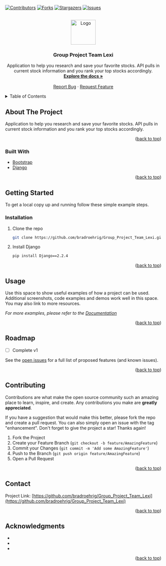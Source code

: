 <div id="top"></div>

[![Contributors][contributors-shield]][contributors-url]
[![Forks][forks-shield]][forks-url]
[![Stargazers][stars-shield]][stars-url]
[![Issues][issues-shield]][issues-url]
<!-- [![MIT License][license-shield]][license-url] -->



<!-- PROJECT LOGO -->
<br />
<div align="center">
  <a href="https://github.com/bradroehrig/Group_Project_Team_Lexi">
    <img src="images/logo.png" alt="Logo" width="80" height="80">
  </a>

<h3 align="center">Group Project Team Lexi</h3>

  <p align="center">
    Application to help you research and save your favorite stocks. API pulls in current stock information and you rank your top stocks accordingly.
    <br />
    <a href="https://github.com/bradroehrig/Group_Project_Team_Lexi"><strong>Explore the docs »</strong></a>
    <br />
    <br />
    <a href="https://github.com/bradroehrig/Group_Project_Team_Lexi/issues">Report Bug</a>
    ·
    <a href="https://github.com/bradroehrig/Group_Project_Team_Lexi/issues">Request Feature</a>
  </p>
</div>



<!-- TABLE OF CONTENTS -->
<details>
  <summary>Table of Contents</summary>
  <ol>
    <li>
      <a href="#about-the-project">About The Project</a>
      <ul>
        <li><a href="#built-with">Built With</a></li>
      </ul>
    </li>
    <li>
      <a href="#getting-started">Getting Started</a>
      <ul>
        <li><a href="#installation">Installation</a></li>
      </ul>
    </li>
    <li><a href="#usage">Usage</a></li>
    <li><a href="#roadmap">Roadmap</a></li>
    <li><a href="#contributing">Contributing</a></li>
    <li><a href="#license">License</a></li>
    <li><a href="#contact">Contact</a></li>
    <li><a href="#acknowledgments">Acknowledgments</a></li>
  </ol>
</details>



<!-- ABOUT THE PROJECT -->
## About The Project

<!-- [![Product Name Screen Shot][product-screenshot]](https://example.com) -->

Application to help you research and save your favorite stocks. API pulls in current stock information and you rank your top stocks accordingly.

<p align="right">(<a href="#top">back to top</a>)</p>



### Built With

* [Bootstrap](https://getbootstrap.com)
* [Django](https://docs.djangoproject.com/en/4.0/)

<p align="right">(<a href="#top">back to top</a>)</p>



<!-- GETTING STARTED -->
## Getting Started

To get a local copy up and running follow these simple example steps.

### Installation

1. Clone the repo
   ```sh
   git clone https://github.com/bradroehrig/Group_Project_Team_Lexi.git
   ```
2. Install Django
   ```sh
   pip install Django==2.2.4
   ```

<p align="right">(<a href="#top">back to top</a>)</p>



<!-- USAGE EXAMPLES -->
## Usage

Use this space to show useful examples of how a project can be used. Additional screenshots, code examples and demos work well in this space. You may also link to more resources.

_For more examples, please refer to the [Documentation](https://github.com/bradroehrig/Group_Project_Team_Lexi)_

<p align="right">(<a href="#top">back to top</a>)</p>



<!-- ROADMAP -->
## Roadmap

- [ ] Complete v1

See the [open issues](https://github.com/bradroehrig/Group_Project_Team_Lexi/issues) for a full list of proposed features (and known issues).

<p align="right">(<a href="#top">back to top</a>)</p>



<!-- CONTRIBUTING -->
## Contributing

Contributions are what make the open source community such an amazing place to learn, inspire, and create. Any contributions you make are **greatly appreciated**.

If you have a suggestion that would make this better, please fork the repo and create a pull request. You can also simply open an issue with the tag "enhancement".
Don't forget to give the project a star! Thanks again!

1. Fork the Project
2. Create your Feature Branch (`git checkout -b feature/AmazingFeature`)
3. Commit your Changes (`git commit -m 'Add some AmazingFeature'`)
4. Push to the Branch (`git push origin feature/AmazingFeature`)
5. Open a Pull Request

<p align="right">(<a href="#top">back to top</a>)</p>



<!-- LICENSE -->
<!-- ## License -->

<!-- Distributed under the MIT License. See `LICENSE.txt` for more information. -->

<!-- <p align="right">(<a href="#top">back to top</a>)</p> -->



<!-- CONTACT -->
## Contact

Project Link: [https://github.com/bradroehrig/Group_Project_Team_Lexi](https://github.com/bradroehrig/Group_Project_Team_Lexi)

<p align="right">(<a href="#top">back to top</a>)</p>



<!-- ACKNOWLEDGMENTS -->
## Acknowledgments

* []()
* []()
* []()

<p align="right">(<a href="#top">back to top</a>)</p>



<!-- MARKDOWN LINKS & IMAGES -->
<!-- https://www.markdownguide.org/basic-syntax/#reference-style-links -->
[contributors-shield]: https://img.shields.io/github/contributors/bradroehrig/Group_Project_Team_Lexi.svg?style=for-the-badge
[contributors-url]: https://github.com/bradroehrig/Group_Project_Team_Lexi/graphs/contributors
[forks-shield]: https://img.shields.io/github/forks/bradroehrig/Group_Project_Team_Lexi.svg?style=for-the-badge
[forks-url]: https://github.com/bradroehrig/Group_Project_Team_Lexi/network/members
[stars-shield]: https://img.shields.io/github/stars/bradroehrig/Group_Project_Team_Lexi.svg?style=for-the-badge
[stars-url]: https://github.com/bradroehrig/Group_Project_Team_Lexi/stargazers
[issues-shield]: https://img.shields.io/github/issues/bradroehrig/Group_Project_Team_Lexi.svg?style=for-the-badge
[issues-url]: https://github.com/bradroehrig/Group_Project_Team_Lexi/issues
[license-shield]: https://img.shields.io/github/license/bradroehrig/Group_Project_Team_Lexi.svg?style=for-the-badge
[license-url]: https://github.com/bradroehrig/Group_Project_Team_Lexi/blob/master/LICENSE.txt
[product-screenshot]: images/screenshot.png